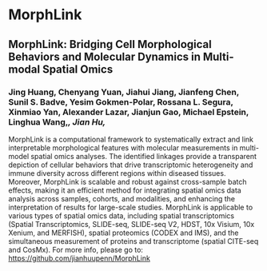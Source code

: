 # MorphLink

## MorphLink: Bridging Cell Morphological Behaviors and Molecular Dynamics in Multi-modal Spatial Omics

### Jing Huang, Chenyang Yuan, Jiahui Jiang, Jianfeng Chen, Sunil S. Badve, Yesim Gokmen-Polar, Rossana L. Segura, Xinmiao Yan, Alexander Lazar, Jianjun Gao, Michael Epstein, Linghua Wang,*, Jian Hu,*

MorphLink is a computational framework to systematically extract and link interpretable morphological features with molecular measurements in multi-model spatial omics analyses. The identified linkages provide a transparent depiction of cellular behaviors that drive transcriptomic heterogeneity and immune diversity across different regions within diseased tissues. Moreover, MorphLink is scalable and robust against cross-sample batch effects, making it an efficient method for integrating spatial omics data analysis across samples, cohorts, and modalities, and enhancing the interpretation of results for large-scale studies. MorphLink is applicable to various types of spatial omics data, including spatial transcriptomics (Spatial Transcriptomics, SLIDE-seq, SLIDE-seq V2, HDST, 10x Visium, 10x Xenium, and MERFISH), spatial proteomics (CODEX and IMS), and the simultaneous measurement of proteins and transcriptome (spatial CITE-seq and CosMx).
For more info, please go to: 
https://github.com/jianhuupenn/MorphLink